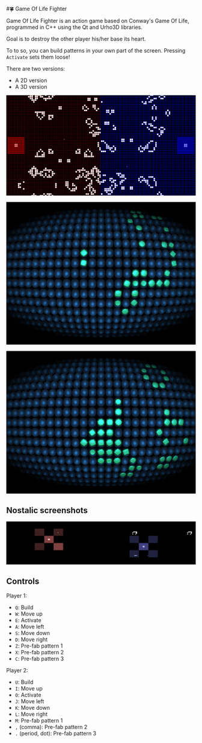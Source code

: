 #:four_leaf_clover: Game Of Life Fighter

Game Of Life Fighter is an action game based on Conway's Game Of Life, programmed in C++ using the Qt and Urho3D libraries.

Goal is to destroy the other player his/her base its heart. 

To to so, you can build patterns in your own part of the screen. Pressing `Activate` sets them loose!

There are two versions:
 * A 2D version
 * A 3D version

![Screenshot of Qt version of 2015-09-13](GameOfLifeFighterQt20150913.png)

![Screenshot of Urho3D version of 2015-09-24](Screenshots/Screenshot_Wed_Sep_23_23_49_48_2015.png)

![Screenshot of Urho3D version of 2015-09-24](Screenshots/Screenshot_Wed_Sep_23_23_50_01_2015.png)

## Nostalic screenshots

![Screenshot of Qt version of 2015-09-06](GameOfLifeFighterQt20150906.png)

## Controls

Player 1:

 * `Q`: Build
 * `W`: Move up
 * `E`: Activate
 * `A`: Move left
 * `S`: Move down
 * `D`: Move right
 * `Z`: Pre-fab pattern 1
 * `X`: Pre-fab pattern 2
 * `C`: Pre-fab pattern 3

Player 2:

 * `U`: Build
 * `I`: Move up
 * `O`: Activate
 * `J`: Move left
 * `K`: Move down
 * `L`: Move right
 * `M`: Pre-fab pattern 1
 * `,` (comma): Pre-fab pattern 2
 * `.` (period, dot): Pre-fab pattern 3
